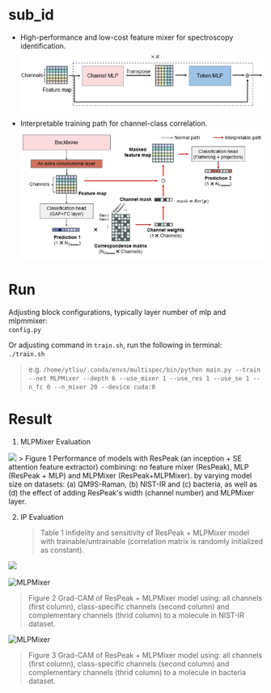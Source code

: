 # sub_id
- High-performance and low-cost feature mixer for spectroscopy identification.
  ![](img/mlpmixer.jpg "MLPMixer")
  
- Interpretable training path for channel-class correlation.
  ![](img/ip.png "Interpretable training path")
  
# Run
Adjusting block configurations, typically layer number of mlp and mlpmmixer:    
```config.py``` 

Or adjusting command in ```train.sh```, run the following in terminal:     
```./train.sh```    

> e.g.
`/home/ytliu/.conda/envs/multispec/bin/python main.py --train --net MLPMixer --depth 6 --use_mixer 1 --use_res 1 --use_se 1 --n_fc 0 --n_mixer 20 --device cuda:0
`
# Result

1. MLPMixer Evaluation
<img src="img/mixer.jpg" width="1800px">
      > Figure 1 Performance of models with ResPeak (an inception + SE attention feature extractor) combining: no feature mixer (ResPeak), MLP (ResPeak + MLP) and MLPMixer (ResPeak+MLPMixer). by varying model size on datasets: (a) QM9S-Raman, (b) NIST-IR and (c) bacteria, as well as (d) the effect of adding ResPeak's width (channel number) and MLPMixer layer.

2. IP Evaluation
   > Table 1 Infidelity and sensitivity of ResPeak + MLPMixer model with trainable/untrainable (correlation matrix is randomly initialized as constant).
   
<img src="img/ip_eval.jpg" width="600px">
   
  ![](img/ip_subs.jpg "MLPMixer")
   > Figure 2 Grad-CAM of ResPeak + MLPMixer model using: all channels (first column), class-specific channels (second column) and complementary channels (thrid column) to a molecule in NIST-IR dataset.

  ![](img/ip_bac.jpg "MLPMixer")
   > Figure 3 Grad-CAM of ResPeak + MLPMixer model using: all channels (first column), class-specific channels (second column) and complementary channels (thrid column) to a molecule in bacteria dataset.
